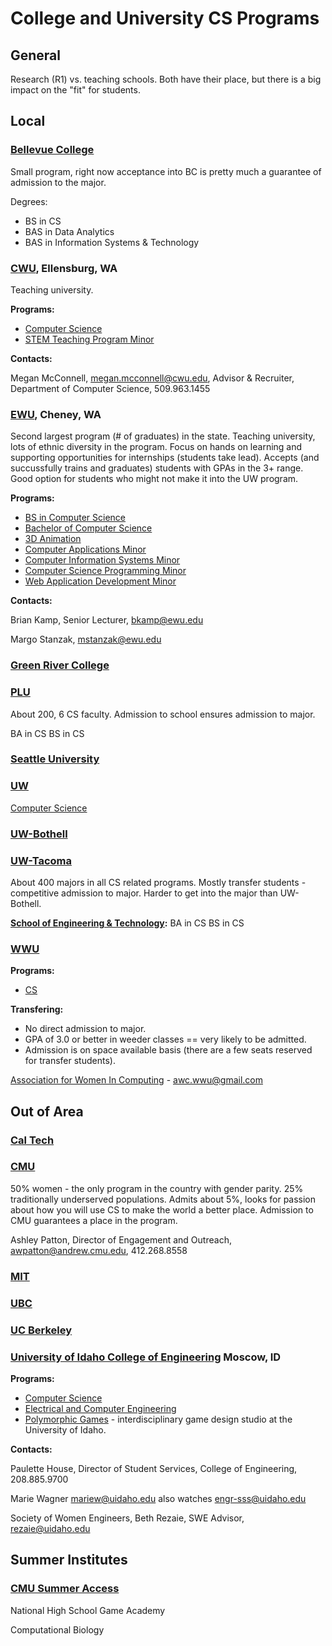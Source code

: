 # College and University CS Programs

## General

Research (R1) vs. teaching schools. Both have their place, but there is a big impact on the "fit" for students.

## Local

### [Bellevue College](https://www.bellevuecollege.edu/cs)

Small program, right now acceptance into BC is pretty much a guarantee of admission to the major.

Degrees:
* BS in CS
* BAS in Data Analytics
* BAS in Information Systems & Technology

### [CWU](https://cwu.edu), Ellensburg, WA

Teaching university.

**Programs:**
* [Computer Science](https://cwu.edu/computer-science)
* [STEM Teaching Program Minor](https://cwu.edu/teachstem)

**Contacts:**

Megan McConnell, megan.mcconnell@cwu.edu, Advisor & Recruiter, Department of Computer Science, 509.963.1455

### [EWU](https://www.ewu.edu), Cheney, WA

Second largest program (# of graduates) in the state. Teaching university, lots of ethnic diversity in the program. Focus on hands on learning and supporting opportunities for internships (students take lead). Accepts (and succussfully trains and graduates) students with GPAs in the 3+ range. Good option for students who might not make it into the UW program.

**Programs:**
* [BS in Computer Science](https://www.ewu.edu/compsci)
* [Bachelor of Computer Science]()
* [3D Animation]()
* [Computer Applications Minor]()
* [Computer Information Systems Minor]()
* [Computer Science Programming Minor]()
* [Web Application Development Minor]()

**Contacts:**

Brian Kamp, Senior Lecturer, bkamp@ewu.edu

Margo Stanzak, mstanzak@ewu.edu

### [Green River College]()


### [PLU](https://www.plu.edu/computer-science/)

About 200, 6 CS faculty. Admission to school ensures admission to major.

BA in CS
BS in CS

### [Seattle University]()

### [UW](https://uw.edu)

[Computer Science](https://cs.uw.edu)

### [UW-Bothell](https://bothell.uw.edu)

### [UW-Tacoma](https://tacoma.uw.edu)

About 400 majors in all CS related programs. Mostly transfer students - competitive admission to major. Harder to get into the major than UW-Bothell.

**[School of Engineering & Technology](https://tacoma.uw.edu/set):**
BA in CS
BS in CS

### [WWU](https://wwu.edu)

**Programs:**
* [CS](https://cs.wwu.edu)

**Transfering:**
* No direct admission to major.
* GPA of 3.0 or better in weeder classes == very likely to be admitted.
* Admission is on space available basis (there are a few seats reserved for transfer students).

[Association for Women In Computing](https://wwu-awc.github.io) - awc.wwu@gmail.com

## Out of Area

### [Cal Tech]()

### [CMU](https://cmu.edu)

50% women - the only program in the country with gender parity. 25% traditionally underserved populations. Admits about 5%, looks for passion about how you will use CS to make the world a better place. Admission to CMU guarantees a place in the program.

Ashley Patton, Director of Engagement and Outreach, awpatton@andrew.cmu.edu, 412.268.8558

### [MIT]()

### [UBC]()

### [UC Berkeley]()

### [University of Idaho College of Engineering](https://uidaho.edu/engr) Moscow, ID

**Programs:**
* [Computer Science](https://uidaho.edu/engr/cs)
* [Electrical and Computer Engineering](https://uidaho.edu/engr/ece)
* [Polymorphic Games](polymorphicgames.com) - interdisciplinary game design studio at the University of Idaho.

**Contacts:**

Paulette House, Director of Student Services, College of Engineering, 208.885.9700

Marie Wagner mariew@uidaho.edu also watches engr-sss@uidaho.edu

Society of Women Engineers, Beth Rezaie, SWE Advisor, rezaie@uidaho.edu

## Summer Institutes

### [CMU Summer Access](https://admission.cmu.edu/pages/summer-access-opportunities)

National High School Game Academy

Computational Biology
